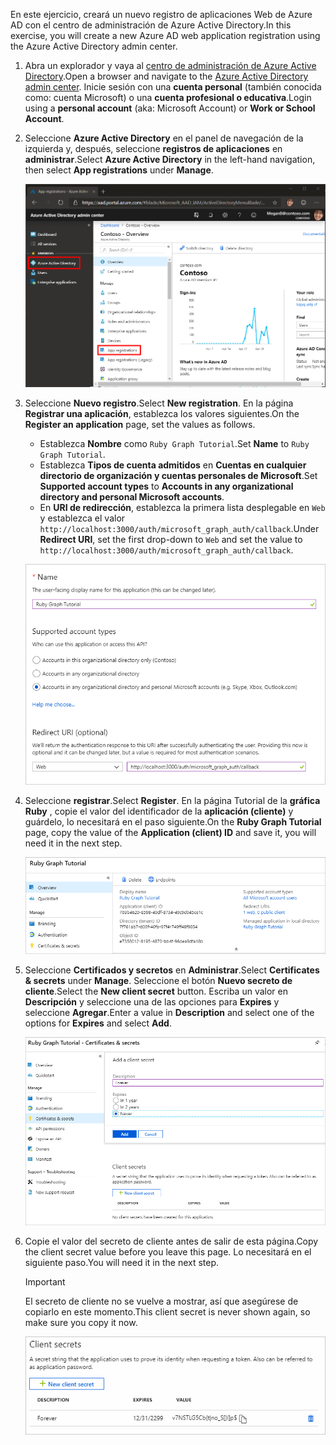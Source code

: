 <!-- markdownlint-disable MD002 MD041 -->

<span data-ttu-id="b1718-101">En este ejercicio, creará un nuevo registro de aplicaciones Web de Azure AD con el centro de administración de Azure Active Directory.</span><span class="sxs-lookup"><span data-stu-id="b1718-101">In this exercise, you will create a new Azure AD web application registration using the Azure Active Directory admin center.</span></span>

1. <span data-ttu-id="b1718-102">Abra un explorador y vaya al [centro de administración de Azure Active Directory](https://aad.portal.azure.com).</span><span class="sxs-lookup"><span data-stu-id="b1718-102">Open a browser and navigate to the [Azure Active Directory admin center](https://aad.portal.azure.com).</span></span> <span data-ttu-id="b1718-103">Inicie sesión con una **cuenta personal** (también conocida como: cuenta Microsoft) o una **cuenta profesional o educativa**.</span><span class="sxs-lookup"><span data-stu-id="b1718-103">Login using a **personal account** (aka: Microsoft Account) or **Work or School Account**.</span></span>

1. <span data-ttu-id="b1718-104">Seleccione **Azure Active Directory** en el panel de navegación de la izquierda y, después, seleccione **registros de aplicaciones** en **administrar**.</span><span class="sxs-lookup"><span data-stu-id="b1718-104">Select **Azure Active Directory** in the left-hand navigation, then select **App registrations** under **Manage**.</span></span>

    ![<span data-ttu-id="b1718-105">Una captura de pantalla de los registros de la aplicación</span><span class="sxs-lookup"><span data-stu-id="b1718-105">A screenshot of the App registrations</span></span> ](./images/aad-portal-app-registrations.png)

1. <span data-ttu-id="b1718-106">Seleccione **Nuevo registro**.</span><span class="sxs-lookup"><span data-stu-id="b1718-106">Select **New registration**.</span></span> <span data-ttu-id="b1718-107">En la página **Registrar una aplicación**, establezca los valores siguientes.</span><span class="sxs-lookup"><span data-stu-id="b1718-107">On the **Register an application** page, set the values as follows.</span></span>

    - <span data-ttu-id="b1718-108">Establezca **Nombre** como `Ruby Graph Tutorial`.</span><span class="sxs-lookup"><span data-stu-id="b1718-108">Set **Name** to `Ruby Graph Tutorial`.</span></span>
    - <span data-ttu-id="b1718-109">Establezca **Tipos de cuenta admitidos** en **Cuentas en cualquier directorio de organización y cuentas personales de Microsoft**.</span><span class="sxs-lookup"><span data-stu-id="b1718-109">Set **Supported account types** to **Accounts in any organizational directory and personal Microsoft accounts**.</span></span>
    - <span data-ttu-id="b1718-110">En **URI de redirección**, establezca la primera lista desplegable en `Web` y establezca el valor `http://localhost:3000/auth/microsoft_graph_auth/callback`.</span><span class="sxs-lookup"><span data-stu-id="b1718-110">Under **Redirect URI**, set the first drop-down to `Web` and set the value to `http://localhost:3000/auth/microsoft_graph_auth/callback`.</span></span>

    ![Captura de pantalla de la página registrar una aplicación](./images/aad-register-an-app.png)

1. <span data-ttu-id="b1718-112">Seleccione **registrar**.</span><span class="sxs-lookup"><span data-stu-id="b1718-112">Select **Register**.</span></span> <span data-ttu-id="b1718-113">En la página Tutorial de la **gráfica Ruby** , copie el valor del identificador de la **aplicación (cliente)** y guárdelo, lo necesitará en el paso siguiente.</span><span class="sxs-lookup"><span data-stu-id="b1718-113">On the **Ruby Graph Tutorial** page, copy the value of the **Application (client) ID** and save it, you will need it in the next step.</span></span>

    ![Captura de pantalla del identificador de la aplicación del nuevo registro de la aplicación](./images/aad-application-id.png)

1. <span data-ttu-id="b1718-115">Seleccione **Certificados y secretos** en **Administrar**.</span><span class="sxs-lookup"><span data-stu-id="b1718-115">Select **Certificates & secrets** under **Manage**.</span></span> <span data-ttu-id="b1718-116">Seleccione el botón **Nuevo secreto de cliente**.</span><span class="sxs-lookup"><span data-stu-id="b1718-116">Select the **New client secret** button.</span></span> <span data-ttu-id="b1718-117">Escriba un valor en **Descripción** y seleccione una de las opciones para **Expires** y seleccione **Agregar**.</span><span class="sxs-lookup"><span data-stu-id="b1718-117">Enter a value in **Description** and select one of the options for **Expires** and select **Add**.</span></span>

    ![Captura de pantalla del cuadro de diálogo Agregar un secreto de cliente](./images/aad-new-client-secret.png)

1. <span data-ttu-id="b1718-119">Copie el valor del secreto de cliente antes de salir de esta página.</span><span class="sxs-lookup"><span data-stu-id="b1718-119">Copy the client secret value before you leave this page.</span></span> <span data-ttu-id="b1718-120">Lo necesitará en el siguiente paso.</span><span class="sxs-lookup"><span data-stu-id="b1718-120">You will need it in the next step.</span></span>

    > [!IMPORTANT]
    > <span data-ttu-id="b1718-121">El secreto de cliente no se vuelve a mostrar, así que asegúrese de copiarlo en este momento.</span><span class="sxs-lookup"><span data-stu-id="b1718-121">This client secret is never shown again, so make sure you copy it now.</span></span>

    ![Captura de pantalla del secreto de cliente recién agregado](./images/aad-copy-client-secret.png)
